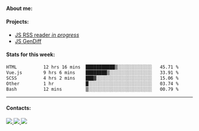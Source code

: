 #### About me:

#### Projects:
- [JS RSS reader *in progress*](https://github.com/GKoil/frontend-project-lvl3)
- [JS GenDiff](https://github.com/GKoil/GenDiff)

#### Stats for this week:
<!--START_SECTION:waka-->

```txt
HTML          12 hrs 16 mins  ███████████▒░░░░░░░░░░░░░   45.71 %
Vue.js        9 hrs 6 mins    ████████▒░░░░░░░░░░░░░░░░   33.91 %
SCSS          4 hrs 2 mins    ███▓░░░░░░░░░░░░░░░░░░░░░   15.06 %
Other         1 hr            █░░░░░░░░░░░░░░░░░░░░░░░░   03.74 %
Bash          12 mins         ▒░░░░░░░░░░░░░░░░░░░░░░░░   00.79 %
```

<!--END_SECTION:waka-->
---
#### Contacts:

<a target='_blank' title='LinkedIn' href="https://www.linkedin.com/in/gkoil/">
  <img src="https://img.shields.io/badge/LinkedIn-0077B5?style=for-the-badge&logo=linkedin&logoColor=white" />
</a>
<a target='_blank' title='Telegram' href="https://t.me/gkoil">
  <img src="https://img.shields.io/badge/Telegram-2CA5E0?style=for-the-badge&logo=telegram&logoColor=white" />
</a>
<a target='_blank' title='Gmail' href="mailto: gk.grigorev@gmail.com">
  <img src="https://img.shields.io/badge/Gmail-D14836?style=for-the-badge&logo=gmail&logoColor=white" />
</a>

